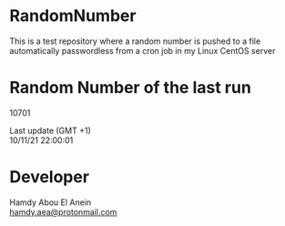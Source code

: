 # RandomNumber    
This is a test repository where a random number is pushed to a file automatically passwordless from a cron job in my Linux CentOS server    
# Random Number of the last run   
10701
      
Last update (GMT +1)    
10/11/21 22:00:01
# Developer    
Hamdy Abou El Anein   
hamdy.aea@protonmail.com
